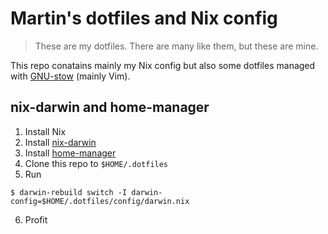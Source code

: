 # Martin's dotfiles and Nix config

> These are my dotfiles. There are many like them, but these are mine.

This repo conatains mainly my Nix config but also some dotfiles managed with
[GNU-stow][stow] (mainly Vim).

## nix-darwin and home-manager

1. Install Nix
2. Install [nix-darwin][nix-darwin]
3. Install [home-manager][home-manager]
4. Clone this repo to `$HOME/.dotfiles`
5. Run
```
$ darwin-rebuild switch -I darwin-config=$HOME/.dotfiles/config/darwin.nix
```
6. Profit

[stow]: https://www.gnu.org/software/stow/
[nix-darwin]: https://github.com/LnL7/nix-darwin
[home-manager]: https://github.com/nix-community/home-manager
